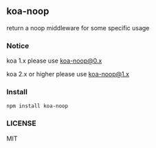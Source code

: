 ## koa-noop
return a noop middleware for some specific usage

### Notice

koa 1.x please use koa-noop@0.x

koa 2.x or higher please use koa-noop@1.x

### Install

    npm install koa-noop

### LICENSE
MIT
